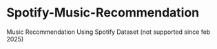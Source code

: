 # Spotify-Music-Recommendation
Music Recommendation Using Spotify Dataset (not supported since feb 2025)

